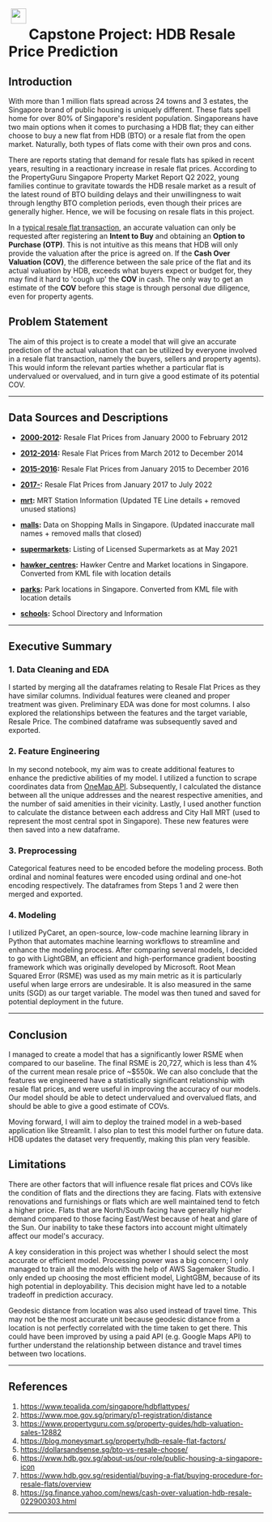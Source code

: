 <img src="http://imgur.com/1ZcRyrc.png" style="float: left; margin: 5px; height: 30px">

# Capstone Project: HDB Resale Price Prediction

## Introduction

With more than 1 million flats spread across 24 towns and 3 estates, the Singapore brand of public housing is uniquely different. These flats spell home for over 80% of Singapore's resident population. Singaporeans have two main options when it comes to purchasing a HDB flat; they can either choose to buy a new flat from HDB (BTO) or a resale flat from the open market. Naturally, both types of flats come with their own pros and cons. 

There are reports stating that demand for resale flats has spiked in recent years, resulting in a reactionary increase in resale flat prices. According to the PropertyGuru Singapore Property Market Report Q2 2022, young families continue to gravitate towards the HDB resale market as a result of the latest round of BTO building delays and their unwillingness to wait through lengthy BTO completion periods, even though their prices are generally higher. Hence, we will be focusing on resale flats in this project.

In a [typical resale flat transaction](https://www.hdb.gov.sg/residential/buying-a-flat/buying-procedure-for-resale-flats/overview), an accurate valuation can only be requested after registering an **Intent to Buy** and obtaining an **Option to Purchase (OTP)**. This is not intuitive as this means that HDB will only provide the valuation after the price is agreed on. If the **Cash Over Valuation (COV)**, the difference between the sale price of the flat and its actual valuation by HDB, exceeds what buyers expect or budget for, they may find it hard to 'cough up' the **COV** in cash. The only way to get an estimate of the **COV** before this stage is through personal due diligence, even for property agents.

## Problem Statement

The aim of this project is to create a model that will give an accurate prediction of the actual valuation that can be utilized by everyone involved in a resale flat transaction, namely the buyers, sellers and property agents). This would inform the relevant parties whether a particular flat is undervalued or overvalued, and in turn give a good estimate of its potential COV.

---
## Data Sources and Descriptions

- **[2000-2012](https://data.gov.sg/dataset/resale-flat-prices?resource_id=8c00bf08-9124-479e-aeca-7cc411d884c4):** Resale Flat Prices from January 2000 to February 2012

- **[2012-2014](https://data.gov.sg/dataset/resale-flat-prices?resource_id=83b2fc37-ce8c-4df4-968b-370fd818138b):** Resale Flat Prices from March 2012 to December 2014

- **[2015-2016](https://data.gov.sg/dataset/resale-flat-prices?resource_id=1b702208-44bf-4829-b620-4615ee19b57c):** Resale Flat Prices from January 2015 to December 2016

- **[2017-](https://data.gov.sg/dataset/resale-flat-prices?resource_id=f1765b54-a209-4718-8d38-a39237f502b3):** Resale Flat Prices from January 2017 to July 2022

- **[mrt](https://github.com/hxchua/datadoubleconfirm/blob/master/datasets/mrtsg.csv):** MRT Station Information (Updated TE Line details + removed unused stations)

- **[malls](https://en.wikipedia.org/wiki/List_of_shopping_malls_in_Singapore):** Data on Shopping Malls in Singapore. (Updated inaccurate mall names + removed malls that closed)

- **[supermarkets](https://data.gov.sg/dataset/listing-of-licensed-supermarkets):** Listing of Licensed Supermarkets as at May 2021

- **[hawker_centres](https://data.gov.sg/dataset/hawker-centres):** Hawker Centre and Market locations in Singapore. Converted from KML file with location details

- **[parks](https://data.gov.sg/dataset/parks):** Park locations in Singapore. Converted from KML file with location details

- **[schools](https://data.gov.sg/dataset/school-directory-and-information):** School Directory and Information



---
## Executive Summary

### 1. Data Cleaning and EDA
I started by merging all the dataframes relating to Resale Flat Prices as they have similar columns. Individual features were cleaned and proper treatment was given. Preliminary EDA was done for most columns. I also explored the relationships between the features and the target variable, Resale Price. The combined dataframe was subsequently saved and exported.

### 2. Feature Engineering
In my second notebook, my aim was to create additional features to enhance the predictive abilities of my model. I utilized a function to scrape coordinates data from [OneMap API](https://www.onemap.gov.sg/docs/#onemap-rest-apis). Subsequently, I calculated the distance between all the unique addresses and the nearest respective amenities, and the number of said amenities in their vicinity. Lastly, I used another function to calculate the distance between each address and City Hall MRT (used to represent the most central spot in Singapore). These new features were then saved into a new dataframe.

### 3. Preprocessing
Categorical features need to be encoded before the modeling process. Both ordinal and nominal features were encoded using ordinal and one-hot encoding respectively. The dataframes from Steps 1 and 2 were then merged and exported.

### 4. Modeling
I utilized PyCaret, an open-source, low-code machine learning library in Python that automates machine learning workflows to streamline and enhance the modeling process.
After comparing several models, I decided to go with LightGBM, an efficient and high-performance gradient boosting framework which was originally developed by Microsoft.
Root Mean Squared Error (RSME) was used as my main metric as it is particularly useful when large errors are undesirable. It is also measured in the same units (SGD) as our target variable. The model was then tuned and saved for potential deployment in the future.

---
## Conclusion

I managed to create a model that has a significantly lower RSME when compared to our baseline. The final RSME is 20,727, which is less than 4% of the current mean resale price of ~$550k. We can also conclude that the features we engineered have a statistically significant relationship with resale flat prices, and were useful in improving the accuracy of our models. Our model should be able to detect undervalued and overvalued flats, and should be able to give a good estimate of COVs.

Moving forward, I will aim to deploy the trained model in a web-based application like Streamlit. I also plan to test this model further on future data. HDB updates the dataset very frequently, making this plan very feasible.

## Limitations

There are other factors that will influence resale flat prices and COVs like the condition of flats and the directions they are facing. Flats with extensive renovations and furnishings or flats which are well maintained tend to fetch a higher price. Flats that are North/South facing have generally higher demand compared to those facing East/West because of heat and glare of the Sun. Our inability to take these factors into account might ultimately affect our model's accuracy.

A key consideration in this project was whether I should select the most accurate or efficient model. Processing power was a big concern; I only managed to train all the models with the help of AWS Sagemaker Studio. I only ended up choosing the most efficient model, LightGBM, because of its high potential in deployability. This decision might have led to a notable tradeoff in prediction accuracy.

Geodesic distance from location was also used instead of travel time. This may not be the most accurate unit because geodesic distance from a location is not perfectly correlated with the time taken to get there. This could have been improved by using a paid API (e.g. Google Maps API) to further understand the relationship between distance and travel times between two locations.


---

## References
1. https://www.teoalida.com/singapore/hdbflattypes/
2. https://www.moe.gov.sg/primary/p1-registration/distance
3. https://www.propertyguru.com.sg/property-guides/hdb-valuation-sales-12882
4. https://blog.moneysmart.sg/property/hdb-resale-flat-factors/
5. https://dollarsandsense.sg/bto-vs-resale-choose/
6. https://www.hdb.gov.sg/about-us/our-role/public-housing-a-singapore-icon
7. https://www.hdb.gov.sg/residential/buying-a-flat/buying-procedure-for-resale-flats/overview
8. https://sg.finance.yahoo.com/news/cash-over-valuation-hdb-resale-022900303.html

---













